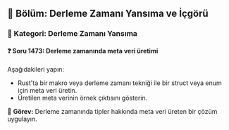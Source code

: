 ## 📘 Bölüm: Derleme Zamanı Yansıma ve İçgörü
### 🔹 Kategori: Derleme Zamanı Yansıma
#### ❓ Soru 1473: Derleme zamanında meta veri üretimi

Aşağıdakileri yapın:

- Rust'ta bir makro veya derleme zamanı tekniği ile bir struct veya enum için meta veri üretin.
- Üretilen meta verinin örnek çıktısını gösterin.

🔧 **Görev:** Derleme zamanında tipler hakkında meta veri üreten bir çözüm uygulayın.
